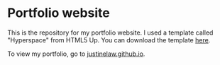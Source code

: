 # Portfolio website
This is the repository for my portfolio website. I used a template called "Hyperspace" from HTML5 Up. You can download the template [here](https://html5up.net/hyperspace).

To view my portfolio, go to [justinelaw.github.io](https://justinelaw.github.io).



